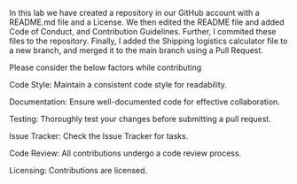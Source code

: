 In this lab we have created a repository in our GitHub account with a README.md file and a License. We then edited the README file and added Code of Conduct, and Contribution Guidelines. Further, I commited these files to the repository. Finally, I added the Shipping logistics calculator file to a new branch, and merged it to the main branch using a Pull Request.

Please consider the below factors while contributing

Code Style:
Maintain a consistent code style for readability.

Documentation:
Ensure well-documented code for effective collaboration.

Testing:
Thoroughly test your changes before submitting a pull request.

Issue Tracker:
Check the Issue Tracker for tasks.

Code Review:
All contributions undergo a code review process.

Licensing:
Contributions are licensed.
